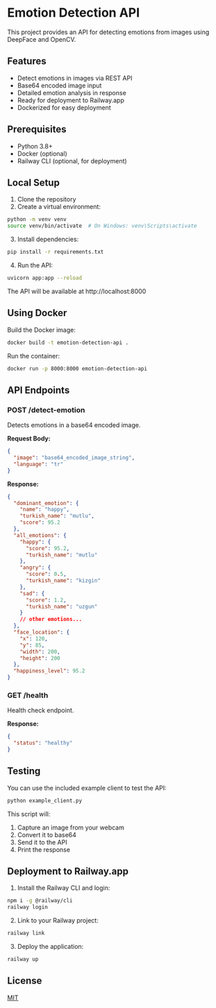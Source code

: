 # Emotion Detection API

This project provides an API for detecting emotions from images using DeepFace and OpenCV.

## Features

- Detect emotions in images via REST API
- Base64 encoded image input
- Detailed emotion analysis in response
- Ready for deployment to Railway.app
- Dockerized for easy deployment

## Prerequisites

- Python 3.8+
- Docker (optional)
- Railway CLI (optional, for deployment)

## Local Setup

1. Clone the repository
2. Create a virtual environment:
```bash
python -m venv venv
source venv/bin/activate  # On Windows: venv\Scripts\activate
```
3. Install dependencies:
```bash
pip install -r requirements.txt
```
4. Run the API:
```bash
uvicorn app:app --reload
```

The API will be available at http://localhost:8000

## Using Docker

Build the Docker image:
```bash
docker build -t emotion-detection-api .
```

Run the container:
```bash
docker run -p 8000:8000 emotion-detection-api
```

## API Endpoints

### POST /detect-emotion

Detects emotions in a base64 encoded image.

**Request Body:**
```json
{
  "image": "base64_encoded_image_string",
  "language": "tr"
}
```

**Response:**
```json
{
  "dominant_emotion": {
    "name": "happy",
    "turkish_name": "mutlu",
    "score": 95.2
  },
  "all_emotions": {
    "happy": {
      "score": 95.2,
      "turkish_name": "mutlu"
    },
    "angry": {
      "score": 0.5,
      "turkish_name": "kizgin"
    },
    "sad": {
      "score": 1.2,
      "turkish_name": "uzgun"
    }
    // other emotions...
  },
  "face_location": {
    "x": 120,
    "y": 85,
    "width": 200,
    "height": 200
  },
  "happiness_level": 95.2
}
```

### GET /health

Health check endpoint.

**Response:**
```json
{
  "status": "healthy"
}
```

## Testing

You can use the included example client to test the API:

```bash
python example_client.py
```

This script will:
1. Capture an image from your webcam
2. Convert it to base64
3. Send it to the API
4. Print the response

## Deployment to Railway.app

1. Install the Railway CLI and login:
```bash
npm i -g @railway/cli
railway login
```

2. Link to your Railway project:
```bash
railway link
```

3. Deploy the application:
```bash
railway up
```

## License

[MIT](LICENSE)

